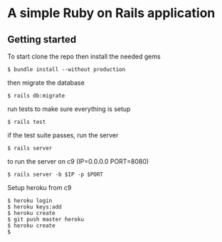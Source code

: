 # A simple Ruby on Rails application

## Getting started

To start clone the repo then install the needed gems

```
$ bundle install --without production
```

then migrate the database
```
$ rails db:migrate
```

run tests to make sure everything is setup
```
$ rails test
```

if the test suite passes, run the server
```
$ rails server
```

to run the server on c9 (IP=0.0.0.0 PORT=8080)
```
$ rails server -b $IP -p $PORT
```

Setup heroku from c9
```
$ heroku login
$ heroku keys:add
$ heroku create
$ git push master heroku
$ heroku create
$
```